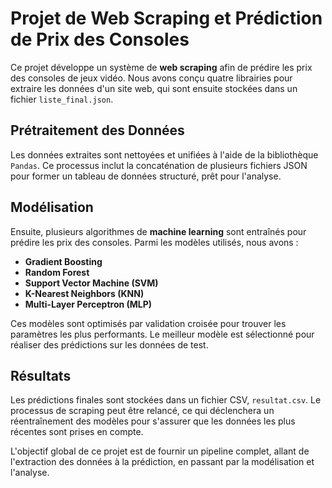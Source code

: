 # Projet de Web Scraping et Prédiction de Prix des Consoles

Ce projet développe un système de **web scraping** afin de prédire les prix des consoles de jeux vidéo. Nous avons conçu quatre librairies pour extraire les données d'un site web, qui sont ensuite stockées dans un fichier `liste_final.json`. 

## Prétraitement des Données

Les données extraites sont nettoyées et unifiées à l'aide de la bibliothèque `Pandas`. Ce processus inclut la concaténation de plusieurs fichiers JSON pour former un tableau de données structuré, prêt pour l'analyse.

## Modélisation

Ensuite, plusieurs algorithmes de **machine learning** sont entraînés pour prédire les prix des consoles. Parmi les modèles utilisés, nous avons :
- **Gradient Boosting**
- **Random Forest**
- **Support Vector Machine (SVM)**
- **K-Nearest Neighbors (KNN)**
- **Multi-Layer Perceptron (MLP)**

Ces modèles sont optimisés par validation croisée pour trouver les paramètres les plus performants. Le meilleur modèle est sélectionné pour réaliser des prédictions sur les données de test.

## Résultats

Les prédictions finales sont stockées dans un fichier CSV, `resultat.csv`. Le processus de scraping peut être relancé, ce qui déclenchera un réentraînement des modèles pour s'assurer que les données les plus récentes sont prises en compte.

L'objectif global de ce projet est de fournir un pipeline complet, allant de l'extraction des données à la prédiction, en passant par la modélisation et l'analyse.

